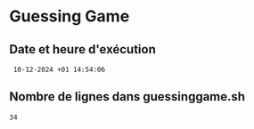 # Guessing Game

## Date et heure d'exécution
```
 10-12-2024 +01 14:54:06
```

## Nombre de lignes dans guessinggame.sh
```
34
```
